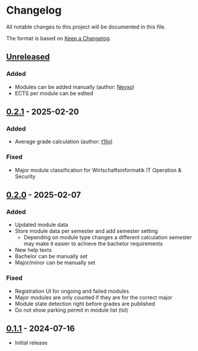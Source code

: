 # Changelog

All notable changes to this project will be documented in this file.

The format is based on [Keep a Changelog](https://keepachangelog.com/en/1.1.0/).

## [Unreleased]
<!--
### Added
### Fixed
### Changed
!-->

### Added
- Modules can be added manually (author: [Neyxo](https://github.com/Neyxo))
- ECTS per module can be edited

## [0.2.1] - 2025-02-20

### Added
- Average grade calculation (author: [t1llo](https://github.com/t1llo))

### Fixed
- Major module classification for Wirtschaftsinformatik IT Operation & Security

## [0.2.0] - 2025-02-07

### Added
- Updated module data
- Store module data per semester and add semester setting
  - Depending on module type changes a different calculation semester may make it easier to achieve the bachelor requirements
- New help texts
- Bachelor can be manually set
- Major/minor can be manually set

### Fixed
- Registration UI for ongoing and failed modules
- Major modules are only counted if they are for the correct major
- Module state detection right before grades are published
- Do not show parking permit in module list (lol)

## [0.1.1] - 2024-07-16

- Initial release

[unreleased]: https://github.com/Alainx277/hslu-web-helper/compare/0.2.1...HEAD
[0.2.1]: https://github.com/Alainx277/hslu-web-helper/compare/0.2.0...0.2.1
[0.2.0]: https://github.com/Alainx277/hslu-web-helper/compare/0.1.1...0.2.0
[0.1.1]: https://github.com/Alainx277/hslu-web-helper/releases/tag/0.1.1
